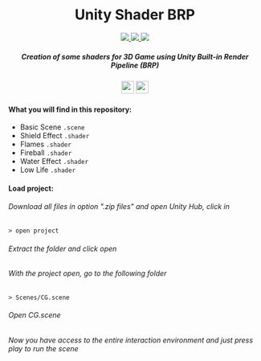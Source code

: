 <h1 align="center"> Unity Shader BRP </h1>

<p align="center">
 <a href="https://skillicons.dev">
    <img src="https://skillicons.dev/icons?i=unity"/>
    <img src="https://skillicons.dev/icons?i=cs"/>
     <img src="https://skillicons.dev/icons?i=vscode"/>
  </a>
</p>

<h5 align="center">
  Creation of some shaders for 3D Game using Unity Built-in Render Pipeline (BRP)
</h5>

<p align="center">
 <img height="25" src="http://img.shields.io/static/v1?label = STATUS & message = Under %20 Development & color = yellow & style=for-the-badge"/> 
 <img height="25" src="http://img.shields.io/static/v1?label = ENGINE / PIPELINE & message = Unity %20 Built-in & color = lightgray & style=for-the-badge"/> 

</p>

<h4 align="left"> What you will find in this repository: </h4>

- Basic Scene `.scene`
- Shield Effect `.shader`
- Flames `.shader`
- Fireball `.shader`
- Water Effect `.shader`
- Low Life `.shader`

<h4 align="left"> Load project: </h4>
<h6> Download all files in option ".zip files" and open Unity Hub, click in </h6>

```
> open project
```

<h6> Extract the folder and click open </h6>
<h6> With the project open, go to the following folder </h6>

```
> Scenes/CG.scene
```

<h6> Open CG.scene </h6>
<h6> Now you have access to the entire interaction environment and just press play to run the scene </h6>
